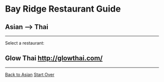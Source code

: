 # Bay Ridge Restaurant Guide
## Asian --> Thai
---
Select a restaurant:
## Glow Thai http://glowthai.com/
---
[Back to Asian](../)
[Start Over](../home.md)